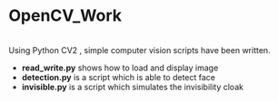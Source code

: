 # OpenCV_Work
<br>
Using Python CV2 , simple computer vision scripts have been written.
<ul>
  <li><b>read_write.py</b> shows how to load and display image </li>
  <li><b>detection.py</b> is a script which is able to detect face</li>
  <li><b>invisible.py</b> is a script which simulates the invisibility cloak</li>
</ul>
